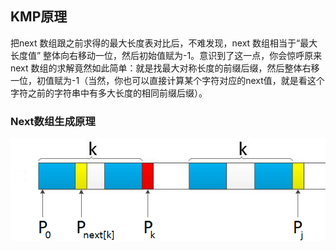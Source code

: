
## KMP原理

把next 数组跟之前求得的最大长度表对比后，不难发现，next 数组相当于“最大长度值” 整体向右移动一位，然后初始值赋为-1。意识到了这一点，你会惊呼原来next 数组的求解竟然如此简单：就是找最大对称长度的前缀后缀，然后整体右移一位，初值赋为-1（当然，你也可以直接计算某个字符对应的next值，就是看这个字符之前的字符串中有多大长度的相同前缀后缀）。



### Next数组生成原理
![next数组递归原理](./assets/next_array.jpg)